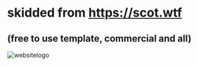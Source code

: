 # skidded from https://scot.wtf
## (free to use template, commercial and all)
![websitelogo](https://raw.githubusercontent.com/scotdotwtf/scotdotwtf.github.io/main/resources/scotwtf.png)
